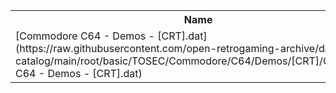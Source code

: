 <table>
<tr><th>Name</th><th>Size</th></tr>
<tr><td>[Commodore C64 - Demos - [CRT].dat](https://raw.githubusercontent.com/open-retrogaming-archive/dat-catalog/main/root/basic/TOSEC/Commodore/C64/Demos/[CRT]/Commodore C64 - Demos - [CRT].dat)</td><td>2303</td></tr>
</table>
